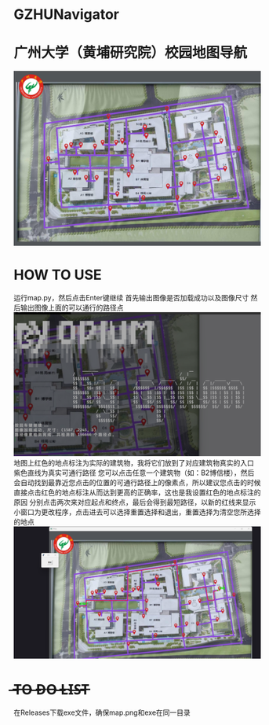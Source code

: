 # GZHUNavigator
# 广州大学（黄埔研究院）校园地图导航
![地图](https://github.com/hack3r0pium/GZHUNavigator/blob/master/map.png)
# HOW TO USE
运行map.py，然后点击Enter键继续
首先输出图像是否加载成功以及图像尺寸
然后输出图像上面的可以通行的路径点
![CMD.png](https://github.com/hack3r0pium/GZHUNavigator/blob/master/image/CMD.png)
地图上红色的地点标注为实际的建筑物，我将它们放到了对应建筑物真实的入口
紫色直线为真实可通行路径
您可以点击任意一个建筑物（如：B2博信楼），然后会自动找到最靠近您点击的位置的可通行路径上的像素点，所以建议您点击的时候直接点击红色的地点标注从而达到更高的正确率，这也是我设置红色的地点标注的原因
分别点击两次来对应起点和终点，最后会得到最短路径，以新的红线来显示
小窗口为更改程序，点击进去可以选择重置选择和退出，重置选择为清空您所选择的地点
![finish.png](https://github.com/hack3r0pium/GZHUNavigator/blob/master/image/finish.png)
# ̶T̶O̶ ̶D̶O̶ ̶L̶I̶S̶T̶
在Releases下载exe文件，确保map.png和exe在同一目录
